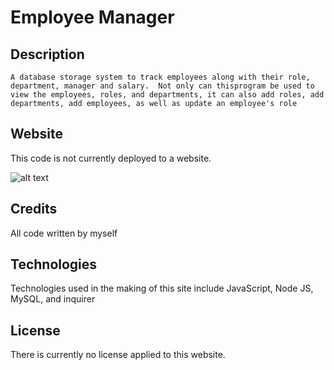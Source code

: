 # Employee Manager

## Description
```
A database storage system to track employees along with their role, department, manager and salary.  Not only can thisprogram be used to view the employees, roles, and departments, it can also add roles, add departments, add employees, as well as update an employee's role
```

## Website

This code is not currently deployed to a website.

![alt text](./assets/images/Scheduler.JPG "Scheduler")

## Credits
All code written by myself

## Technologies 
Technologies used in the making of this site include JavaScript, Node JS, MySQL, and inquirer

## License
There is currently no license applied to this website.